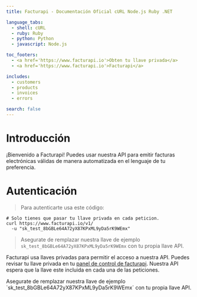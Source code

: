 ```yaml
---
title: Facturapi - Documentación Oficial cURL Node.js Ruby .NET

language_tabs:
  - shell: cURL
  - ruby: Ruby
  - python: Python
  - javascript: Node.js

toc_footers:
  - <a href='https://www.facturapi.io'>Obten tu llave privada</a>
  - <a href='https://www.facturapi.io'>Facturapi</a>

includes:
  - customers
  - products
  - invoices
  - errors

search: false
---
```


# Introducción

¡Bienvenido a Facturapi! Puedes usar nuestra API para emitir facturas electrónicas válidas de manera automatizada en el lenguaje de tu preferencia.

# Autenticación

> Para autenticarte usa este código:

```shell
# Solo tienes que pasar tu llave privada en cada peticion.
curl https://www.facturapi.io/v1/
  -u "sk_test_8bGBLe64A72yX87KPxML9yDa5rK9WEmx"
```

> Asegurate de remplazar nuestra llave de ejemplo `sk_test_8bGBLe64A72yX87KPxML9yDa5rK9WEmx` con tu propia llave API.

Facturapi usa llaves privadas para permitir el acceso a nuestra API. Puedes revisar tu llave privada en tu [panel de control de facturapi](http://facturapi.io/dashboard/settings/apikeys).
Nuestra API espera que la llave este incluida en cada una de las peticiones.

<aside class="notice">
Asegurate de remplazar nuestra llave de ejemplo `sk_test_8bGBLe64A72yX87KPxML9yDa5rK9WEmx` con tu propia llave API.
</aside>